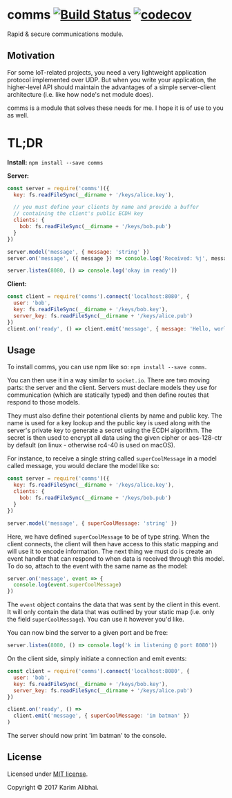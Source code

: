 # comms [![Build Status](https://travis-ci.com/karimsa/comms.svg?token=bynzkcTP4XciV8soPs5e&branch=master)](https://travis-ci.com/karimsa/comms) [![codecov](https://codecov.io/gh/karimsa/comms/branch/master/graph/badge.svg?token=e8bsOKgTpK)](https://codecov.io/gh/karimsa/comms)

Rapid &amp; secure communications module.

## Motivation

For some IoT-related projects, you need a very lightweight application
protocol implemented over UDP. But when you write your application, the
higher-level API should maintain the advantages of a simple server-client
architecture (i.e. like how node's net module does).

comms is a module that solves these needs for me. I hope it is of use to you
as well.

# TL;DR

**Install:** `npm install --save comms`

**Server:**
```javascript
const server = require('comms')({
  key: fs.readFileSync(__dirname + '/keys/alice.key'),

  // you must define your clients by name and provide a buffer
  // containing the client's public ECDH key
  clients: {
    bob: fs.readFileSync(__dirname + '/keys/bob.pub')
  }
})

server.model('message', { message: 'string' })
server.on('message', ({ message }) => console.log('Received: %j', message)))

server.listen(8080, () => console.log('okay im ready'))
```

**Client:**
```javascript
const client = require('comms').connect('localhost:8080', {
  user: 'bob',
  key: fs.readFileSync(__dirname + '/keys/bob.key'),
  server_key: fs.readFileSync(__dirname + '/keys/alice.pub')
})
client.on('ready', () => client.emit('message', { message: 'Hello, world' }))
```

## Usage

To install comms, you can use npm like so: `npm install --save comms`.

You can then use it in a way similar to `socket.io`. There are two moving parts:
the server and the client. Servers must declare models they use for communication
(which are statically typed) and then define routes that respond to those models.

They must also define their potentional clients by name and public key. The name is used
for a key lookup and the public key is used along with the server's private key to generate
a secret using the ECDH algorithm. The secret is then used to encrypt all data using
the given cipher or aes-128-ctr by default (on linux - otherwise rc4-40 is used on macOS).

For instance, to receive a single string called `superCoolMessage` in a model called message,
you would declare the model like so:

```javascript
const server = require('comms')({
  key: fs.readFileSync(__dirname + '/keys/alice.key'),
  clients: {
    bob: fs.readFileSync(__dirname + '/keys/bob.pub')
  }
})

server.model('message', { superCoolMessage: 'string' })
```

Here, we have defined `superCoolMessage` to be of type string. When the client connects, the
client will then have access to this static mapping and will use it to encode information.
The next thing we must do is create an event handler that can respond to when data
is received through this model. To do so, attach to the event with the same name
as the model:

```javascript
server.on('message', event => {
  console.log(event.superCoolMessage)
})
```

The `event` object contains the data that was sent by the client in this event. It
will only contain the data that was outlined by your static map (i.e. only the field
`superCoolMessage`). You can use it however you'd like.

You can now bind the server to a given port and be free:

```javascript
server.listen(8080, () => console.log('k im listening @ port 8080'))
```

On the client side, simply initiate a connection and emit events:

```javascript
const client = require('comms').connect('localhost:8080', {
  user: 'bob',
  key: fs.readFileSync(__dirname + '/keys/bob.key'),
  server_key: fs.readFileSync(__dirname + '/keys/alice.pub')
})

client.on('ready', () =>
  client.emit('message', { superCoolMessage: 'im batman' })
)
```

The server should now print 'im batman' to the console.

## License

Licensed under [MIT license](LICENSE.md).

Copyright &copy; 2017 Karim Alibhai.